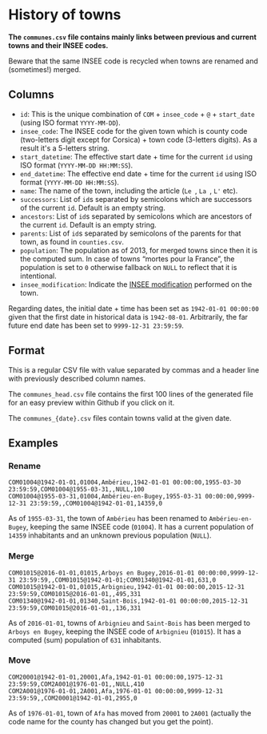 # History of towns

**The `communes.csv` file contains mainly links between previous and current towns and their INSEE codes.**

Beware that the same INSEE code is recycled when towns are renamed and (sometimes!) merged.


## Columns

* `id`: This is the unique combination of `COM` + `insee_code` + `@` + `start_date` (using ISO format `YYYY-MM-DD`).
* `insee_code`: The INSEE code for the given town which is county code (two-letters digit except for Corsica) + town code (3-letters digits). As a result it's a 5-letters string.
* `start_datetime`: The effective start date + time for the current `id` using ISO format (`YYYY-MM-DD HH:MM:SS`).
* `end_datetime`: The effective end date + time for the current `id` using ISO format (`YYYY-MM-DD HH:MM:SS`).
* `name`: The name of the town, including the article (`Le `, `La `, `L'` etc).
* `successors`: List of `id`s separated by semicolons which are successors of the current `id`. Default is an empty string.
* `ancestors`: List of `id`s separated by semicolons which are ancestors of the current `id`. Default is an empty string.
* `parents`: List of `id`s separated by semicolons of the parents for that town, as found in `counties.csv`.
* `population`: The population as of 2013, for merged towns since then it is the computed sum. In case of towns “mortes pour la France”, the population is set to `0` otherwise fallback on `NULL` to reflect that it is intentional.
* `insee_modification`: Indicate the [INSEE modification](https://www.insee.fr/fr/information/2114773#mod) performed on the town.

Regarding dates, the initial date + time has been set as `1942-01-01 00:00:00` given that the first date in historical data is `1942-08-01`. Arbitrarily, the far future end date has been set to `9999-12-31 23:59:59`.


## Format

This is a regular CSV file with value separated by commas and a header line with previously described column names.

The `communes_head.csv` file contains the first 100 lines of the generated file for an easy preview within Github if you click on it.

The `communes_{date}.csv` files contain towns valid at the given date.


## Examples

### Rename

```
COM01004@1942-01-01,01004,Ambérieu,1942-01-01 00:00:00,1955-03-30 23:59:59,COM01004@1955-03-31,,NULL,100
COM01004@1955-03-31,01004,Ambérieu-en-Bugey,1955-03-31 00:00:00,9999-12-31 23:59:59,,COM01004@1942-01-01,14359,0
```

As of `1955-03-31`, the town of `Ambérieu` has been renamed to `Ambérieu-en-Bugey`, keeping the same INSEE code (`01004`). It has a current population of `14359` inhabitants and an unknown previous population (`NULL`).


### Merge

```
COM01015@2016-01-01,01015,Arboys en Bugey,2016-01-01 00:00:00,9999-12-31 23:59:59,,COM01015@1942-01-01;COM01340@1942-01-01,631,0
COM01015@1942-01-01,01015,Arbignieu,1942-01-01 00:00:00,2015-12-31 23:59:59,COM01015@2016-01-01,,495,331
COM01340@1942-01-01,01340,Saint-Bois,1942-01-01 00:00:00,2015-12-31 23:59:59,COM01015@2016-01-01,,136,331
```

As of `2016-01-01`, towns of `Arbignieu` and `Saint-Bois` has been merged to `Arboys en Bugey`, keeping the INSEE code of `Arbignieu` (`01015`). It has a computed (sum) population of `631` inhabitants.


### Move

```
COM20001@1942-01-01,20001,Afa,1942-01-01 00:00:00,1975-12-31 23:59:59,COM2A001@1976-01-01,,NULL,410
COM2A001@1976-01-01,2A001,Afa,1976-01-01 00:00:00,9999-12-31 23:59:59,,COM20001@1942-01-01,2955,0
```

As of `1976-01-01`, town of `Afa` has moved from `20001` to `2A001` (actually the code name for the county has changed but you get the point).
